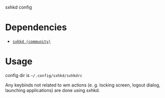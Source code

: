 sxhkd config

# Dependencies
* [`sxhkd (community)`](https://www.archlinux.org/packages/community/x86_64/sxhkd/)

# Usage
config dir is `~/.config/sxhkd/sxhkdrc`

Any keybinds not related to wm actions (e. g. locking screen, logout dialog, launching applications) are done using sxhkd.

